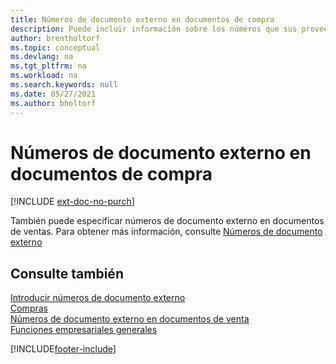 ```yaml
---
title: Números de documento externo en documentos de compra
description: Puede incluir información sobre los números que sus proveedores asignan a los documentos que le envían mediante el campo N.º documento externo o el campo Su referencia. Conozca la diferencia entre los dos campos aquí.
author: brentholtorf
ms.topic: conceptual
ms.devlang: na
ms.tgt_pltfrm: na
ms.workload: na
ms.search.keywords: null
ms.date: 05/27/2021
ms.author: bholtorf
---
```

# <a name="external-document-numbers-on-purchase-documents"></a>Números de documento externo en documentos de compra

[!INCLUDE [ext-doc-no-purch](includes/ext-doc-no-purch.md)]

También puede especificar números de documento externo en documentos de ventas. Para obtener más información, consulte [Números de documento externo](sales-how-invoice-sales.md#external-document-numbers)

## <a name="see-also"></a>Consulte también

[Introducir números de documento externo](across-enter-external-document-numbers.md)  
[Compras](purchasing-manage-purchasing.md)  
[Números de documento externo en documentos de venta](sales-how-invoice-sales.md#external-document-numbers)  
[Funciones empresariales generales](ui-across-business-areas.md)  

[!INCLUDE[footer-include](includes/footer-banner.md)]
